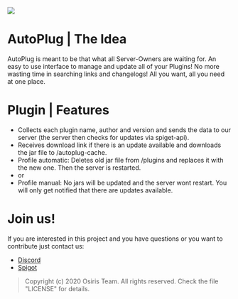 ![](https://rapidus-info.webnode.com/_files/200000003-4d08d4d08f/AutoPlug%20GitHub%20Header%20800x80.png)
# AutoPlug | The Idea
AutoPlug is meant to be that what all Server-Owners are waiting for. 
An easy to use interface to manage and update all of your Plugins! No more wasting time in searching links and changelogs!
All you want, all you need at one place.

# Plugin | Features
 - Collects each plugin name, author and version and sends the data to our server (the server then checks for updates via spiget-api).
 - Receives download link if there is an update available and downloads the jar file to /autoplug-cache.
 - Profile automatic: Deletes old jar file from /plugins and replaces it with the new one. Then the server is restarted.
 - or
 - Profile manual: No jars will be updated and the server wont restart. You will only get notified that there are updates available.


# Join us!
If you are interested in this project and you have questions or you want to contribute just contact us:
 - [Discord](https://discord.com/invite/GGNmtCC)
 - [Spigot](https://www.spigotmc.org/members/osiristeam.935748/)




 > Copyright (c) 2020 Osiris Team. All rights reserved. Check the file "LICENSE" for details.

